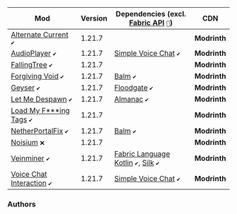 | Mod | Version | Dependencies (excl. [Fabric API][url-fabric-api] `🔗`) | CDN |
|-----|---------|--------------------------------------------------------|-----|
| [Alternate Current][url-alternate-current] `✔️`                       | 1.21.7 |                                                                                  | __Modrinth__ |
| [AudioPlayer][url-audio-player] `✔️`                                  | 1.21.7 | [Simple Voice Chat][url-simple-voice-chat] `✔️`                                  | __Modrinth__ |
| [FallingTree][url-falling-tree] `✔️`                                  | 1.21.7 |                                                                                  | __Modrinth__ |
| [Forgiving Void][url-forgiving-void] `✔️`                             | 1.21.7 | [Balm][url-balm] `✔️`                                                            | __Modrinth__ |
| [Geyser][url-geyser] `✔️`                                             | 1.21.7 | [Floodgate][url-floodgate] `✔️`                                                  | __Modrinth__ |
| [Let Me Despawn][url-let-me-despawn] `✔️`                             | 1.21.7 | [Almanac][url-almanac] `✔️`                                                      | __Modrinth__ |
| [Load My F***ing Tags][url-load-my-fucking-tags] `✔️`                 | 1.21.7 |                                                                                  | __Modrinth__ |
| [NetherPortalFix][url-nether-portal-fix] `✔️`                         | 1.21.7 | [Balm][url-balm] `✔️`                                                            | __Modrinth__ |
| [Noisium][url-noisium] `❌`                                           | 1.21.7 |                                                                                  | __Modrinth__ |
| [Veinminer][url-veinminer] `✔️`                                       | 1.21.7 | [Fabric Language Kotlin][url-fabric-language-kotlin] `✔️`, [Silk][url-silk] `✔️` | __Modrinth__ |
| [Voice Chat Interaction][url-voice-chat-interaction] `✔️`             | 1.21.7 | [Simple Voice Chat][url-simple-voice-chat] `✔️`                                  | __Modrinth__ |

### Authors

<!-- authors -->
[url-blaytheninth]: <https://modrinth.com/user/BlayTheNinth>
[url-blodhgarm]: <https://modrinth.com/user/Blodhgarm>
[url-breadloaf]: <https://modrinth.com/user/BreadLoaf>
[url-camotoy]: <https://modrinth.com/user/Camotoy>
[url-epic_oreo]: <https://modrinth.com/user/epic_oreo>
[url-frikinjay]: <https://modrinth.com/user/frikinjay>
[url-henkelmax]: <https://modrinth.com/user/henkelmax>
[url-isxander]: <https://modrinth.com/user/isxander>
[url-jakobkmar]: <https://modrinth.com/user/jakobkmar>
[url-miraculixx]: <https://modrinth.com/user/Miraculixx>
[url-modmuss50]: <https://modrinth.com/user/modmuss50>
[url-rakambda]: <https://modrinth.com/user/Rakambda>
[url-sfplayer1]: <https://modrinth.com/user/sfPlayer1>
[url-shedaniel]: <https://modrinth.com/user/shedaniel>
[url-space-walker]: <https://modrinth.com/user/Space%20Walker>
[url-steveplays]: <https://modrinth.com/user/Steveplays>
[url-telepathicgrunt]: <https://modrinth.com/user/TelepathicGrunt>
[url-thatgravyboat]: <https://modrinth.com/user/ThatGravyBoat>

<!-- mods -->
[url-almanac]:                    <https://cdn.modrinth.com/data/Gi02250Z/versions/mzFZuKaS/Almanac-1.21.5-fabric-1.4.5.jar>
[url-alternate-current]:          <https://cdn.modrinth.com/data/r0v8vy1s/versions/eTNKfjl1/alternate-current-mc1.21.5-1.9.0.jar>
[url-audio-player]:               <https://cdn.modrinth.com/data/SRlzjEBS/versions/1cNRNynB/audioplayer-fabric-1.21.7-1.13.2.jar>
[url-balm]:                       <https://cdn.modrinth.com/data/MBAkmtvl/versions/l2DAvB9Q/balm-fabric-1.21.7-21.7.2.jar>
[url-fabric-api]:                 <https://cdn.modrinth.com/data/P7dR8mSH/versions/JIZogEYa/fabric-api-0.128.2%2B1.21.7.jar>
[url-fabric-language-kotlin]:     <https://cdn.modrinth.com/data/Ha28R6CL/versions/mccDBWqV/fabric-language-kotlin-1.13.4%2Bkotlin.2.2.0.jar>
[url-falling-tree]:               <https://cdn.modrinth.com/data/Fb4jn8m6/versions/jeLDE9Vf/FallingTree-1.21.7-1.21.7.2.jar>
[url-floodgate]:                  <https://cdn.modrinth.com/data/bWrNNfkb/versions/ps3IuRel/Floodgate-Fabric-2.2.5-b45.jar>
[url-forgiving-void]:             <https://cdn.modrinth.com/data/1vkzEZjE/versions/nVnomxnC/forgivingvoid-fabric-1.21.7-21.7.1.jar>
[url-geyser]:                     <https://cdn.modrinth.com/data/wKkoqHrH/versions/hOA32kLm/geyser-fabric-Geyser-Fabric-2.8.1-b871.jar>
[url-let-me-despawn]:             <https://cdn.modrinth.com/data/vE2FN5qn/versions/M9egl08c/letmedespawn-1.21.5-fabric-1.5.1.jar>
[url-load-my-fucking-tags]:       <https://cdn.modrinth.com/data/67kVxsaO/versions/jEDKD9YH/lmft-1.1.0%2B1.21.4-fabric.jar>
[url-nether-portal-fix]:          <https://cdn.modrinth.com/data/nPZr02ET/versions/wKtrSBPH/netherportalfix-fabric-1.21.7-21.7.1.jar>
[url-noisium]:                    <https://cdn.modrinth.com/data/KuNKN7d2/versions/V9mMIy0f/noisium-fabric-2.7.0%2Bmc1.21.6.jar>
[url-silk]:                       <https://cdn.modrinth.com/data/aTaCgKLW/versions/6ppqw7Dx/silk-all-1.11.2.jar>
[url-simple-voice-chat]:          <https://cdn.modrinth.com/data/9eGKb6K1/versions/bilPCGtM/voicechat-fabric-1.21.7-2.5.33.jar>
[url-veinminer]:                  <https://cdn.modrinth.com/data/OhduvhIc/versions/n6Nt0h4H/veinminer-fabric-2.4.8.jar>
[url-voice-chat-interaction]:     <https://cdn.modrinth.com/data/qsSP2ZZ0/versions/prgeBDfn/vcinteraction-fabric-1.21.7-1.0.8.jar>
